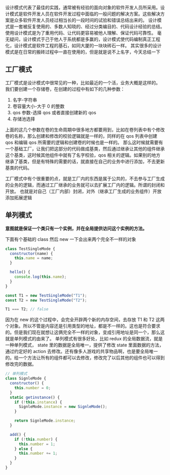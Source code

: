 设计模式代表了最佳的实践，通常被有经验的面向对象的软件开发人员所采用。设计模式是软件开发人员在软件开发过程中面临的一般问题的解决方案。这些解决方案是众多软件开发人员经过相当长的一段时间的试验和错误总结出来的。
设计模式是一套被反复使用的、多数人知晓的、经过分类编目的、代码设计经验的总结。使用设计模式是为了重用代码、让代码更容易被他人理解、保证代码可靠性。 毫无疑问，设计模式于己于他人于系统都是多赢的，设计模式使代码编制真正工程化，设计模式是软件工程的基石，如同大厦的一块块砖石一样。
其实很多的设计模式是在日常的搬砖过程中一直在使用的，但是就是说不上名字，今天总结一下

## 工厂模式

工厂模式是设计模式中很常见的一种，比如最近的一个活，业务大概是这样的。
我们要创建一个存储卷，在创建的过程中有如下的几种参数：

1. 名字-字符串
2. 卷容量大小-大于 0 的整数
3. qos 参数-选择 qos 或者直接创建新的 qos
4. 存储池选择

上面的这几个参数在卷的生命周期中很多地方都要用到，比如在卷列表中有个修改卷的名称，那么创建和修改的校验逻辑就是一样的，同样的在 qos 列表中创建 qos 和编辑 qos 所需要的逻辑和创建卷的时候也是一样的。
那么这时候就需要有一个基础工厂，让我们把这部分的代码做成基类，然后通过继承让其他的组件继承这个基类，这时候其他组件中就有了名字校验，qos 相关的逻辑。如果别的地方继承了基类，但是有特殊的需要的话，就直接在自己的业务中进行添加，不去更新基类的代码。

工厂模式中有个很重要的点，就是工厂内的东西是属于公共的，不去参与工厂生成的业务的逻辑，而通过工厂继承的业务就可以去扩展工厂内的逻辑。所谓的封闭和开放。
也就是对自己（工厂内部）封闭，对外（继承工厂生成的业务组件）开放添加拓展逻辑

## 单列模式

**意图就是保证一个类只有一个实例，并在全局提供访问这个实例的方法。**

下面有个基础的 class 然后 new 一下会出来两个完全不一样的对象

```js
class TestSingleMode {
  constructor(name) {
    this.name = name;
  }

  hello() {
    console.log(this.name);
  }
}

const T1 = new TestSingleMode("T1");
const T2 = new TestSingleMode("T2");

T1 === T2; // false
```

因为在 new 的这个过程中，会完全开辟两个新的内存空间，去存放 T1 和 T2 这两个对象。所以不管是内容还是引用类型的地址，都是不一样的。这也是符合要求的。但是我们现在就想让这俩完全不一样的对象，变成引用地址是同一个，那么这就是单列模式的由来了。
单列模式有很多好处，比如 redux 的全局数据流，就是一种单列模式， state 里的数据是全局唯一，提供了修改 state 里面数据的方法，通过约定好的 action 去修改。还有像多人游戏的共享物品啊，也是要全局唯一的。给一个方法让所有的组件都可以去修改，修改完了以后其他的组件也可以得到修改完的数据。

```js
// 单列模式
class SignleMode {
  constructor() {
    this.number = 0;
  }
  static getinstance() {
    if (!this.instance) {
      SignleMode.instance = new SignleMode();
    }

    return SignleMode.instance;
  }

  add() {
    if (!this.number) {
      this.number = 1;
    } else {
      this.number += 1;
    }
  }
}
```
